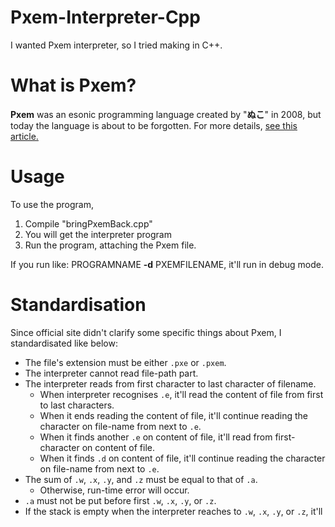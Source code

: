 # Pxem-Interpreter-Cpp
I wanted Pxem interpreter, so I tried making in C++.

# What is Pxem?
**Pxem** was an esonic programming language created by "**ぬこ**" in 2008, but today the language is about to be forgotten. For more details, [see this article.](https://esolangs.org/wiki/Pxem)

# Usage
To use the program,

1. Compile "bringPxemBack.cpp"
2. You will get the interpreter program
3. Run the program, attaching the Pxem file.

If you run like: PROGRAMNAME **-d** PXEMFILENAME, it'll run in debug mode.

# Standardisation
Since official site didn't clarify some specific things about Pxem, I standardisated like below:

* The file's extension must be either `.pxe` or `.pxem`.
* The interpreter cannot read file-path part.
* The interpreter reads from first character to last character of filename.
  * When interpreter recognises `.e`, it'll read the content of file from first to last characters.
  * When it ends reading the content of file, it'll continue reading the character on file-name from next to `.e`.
  * When it finds another `.e` on content of file, it'll read from first-character on content of file.
  * When it finds `.d` on content of file, it'll continue reading the character on file-name from next to `.e`.
* The sum of `.w`, `.x`, `.y`, and `.z` must be equal to that of `.a`.
  * Otherwise, run-time error will occur.
* `.a` must not be put before first `.w`, `.x`, `.y`, or `.z`.
* If the stack is empty when the interpreter reaches to `.w`, `.x`, `.y`, or `.z`, it'll 
